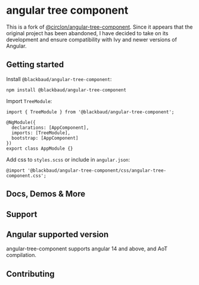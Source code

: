 # angular tree component
This is a fork of [@circlon/angular-tree-component](https://github.com/CirclonGroup/angular-tree-component). 
Since it appears that the original project has been abandoned, I have decided to take on its development and ensure compatibility with Ivy and newer versions of Angular.
## Getting started

Install `@blackbaud/angular-tree-component`:

```npm install @blackbaud/angular-tree-component```

Import `TreeModule`:

```
import { TreeModule } from '@blackbaud/angular-tree-component';

@NgModule({
  declarations: [AppComponent],
  imports: [TreeModule],
  bootstrap: [AppComponent]
})
export class AppModule {}
```

Add css to `styles.scss` or include in `angular.json`:

```
@import '@blackbaud/angular-tree-component/css/angular-tree-component.css';
```

## Docs, Demos & More

## Support

## Angular supported version

angular-tree-component supports angular 14 and above, and AoT compilation.

## Contributing


